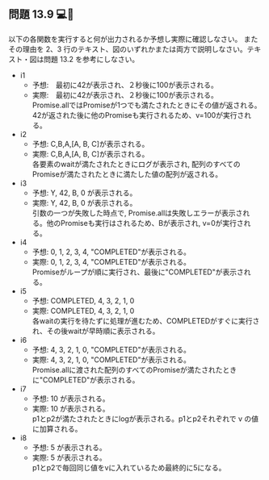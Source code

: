 ## 問題 13.9 💻🧪

以下の各関数を実行すると何が出力されるか予想し実際に確認しなさい。
またその理由を 2、3 行のテキスト、図のいずれかまたは両方で説明しなさい。テキスト・図は問題 13.2 を参考にしなさい。

- i1
  - 予想:　最初に42が表示され、２秒後に100が表示される。
  - 実際:　最初に42が表示され、２秒後に100が表示される。  
    Promise.allではPromiseが1つでも満たされたときにその値が返される。42が返された後に他のPromiseも実行されるため、v=100が実行される。
- i2
  - 予想: C,B,A,[A, B, C]が表示される。
  - 実際: C,B,A,[A, B, C]が表示される。  
    各要素のwaitが満たされたときにログが表示され, 配列のすべてのPromiseが満たされたときに満たした値の配列が返される。
- i3
  - 予想: Y, 42, B, 0 が表示される。
  - 実際: Y, 42, B, 0 が表示される。  
    引数の一つが失敗した時点で, Promise.allは失敗しエラーが表示される。他のPromiseも実行はされるため、Bが表示され, v=0が実行される。
- i4
  - 予想: 0, 1, 2, 3, 4, "COMPLETED"が表示される。
  - 実際: 0, 1, 2, 3, 4, "COMPLETED"が表示される。  
    Promiseがループが順に実行され、最後に"COMPLETED"が表示される。
- i5
  - 予想: COMPLETED, 4, 3, 2, 1, 0
  - 実際: COMPLETED, 4, 3, 2, 1, 0  
    各waitの実行を待たずに処理が進むため、COMPLETEDがすぐに実行され、その後waitが早時順に表示される。
- i6
  - 予想: 4, 3, 2, 1, 0, "COMPLETED"が表示される。
  - 実際: 4, 3, 2, 1, 0, "COMPLETED"が表示される。  
    Promise.allに渡された配列のすべてのPromiseが満たされたときに"COMPLETED"が表示される。
- i7
  - 予想: 10 が表示される。
  - 実際: 10 が表示される。  
    p1とp2が満たされたときにlogが表示される。p1とp2それぞれで v の値に加算される。
- i8
  - 予想: 5 が表示される。
  - 実際: 5 が表示される。  
    p1とp2で毎回同じ値をvに入れているため最終的に5になる。
